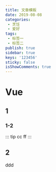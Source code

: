 ```yaml
---
title: 文章模板
date: 2019-08-08
categories:
 - 烹饪
 - 爱好
tags:
 - 标签一
 - 标签二
publish: true
sidebar: true 
keys: '123456'
sticky: false
isShowComments: true
---
```

# Vue
## 1
### 1-2
::: tip cc
ff
:::
## 2
ddd<br>
